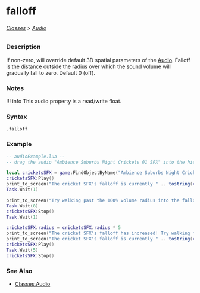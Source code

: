# falloff

###### [Classes](/core_api/raw_source) > [Audio](/core_api/classes/audio/AudioOverview)

### Description

If non-zero, will override default 3D spatial parameters of the [Audio](/core_api/classes/audio/AudioOverview). Falloff is the distance outside the radius over which the sound volume will gradually fall to zero. Default 0 (off).


### Notes
!!! info
    This audio property is a read/write float.

### Syntax

`.falloff`

### Example

```lua
-- audioExample.lua --
-- drag the audio "Ambience Suburbs Night Crickets 01 SFX" into the hierarchy --

local cricketsSFX = game:FindObjectByName("Ambience Suburbs Night Crickets 01 SFX")
cricketsSFX:Play()
print_to_screen("The cricket SFX's falloff is currently " .. tostring(cricketsSFX.falloff) .. ".")
Task.Wait(1)

print_to_screen("Try walking past the 100% volume radius into the falloff area!")
Task.Wait(8)
cricketsSFX:Stop()
Task.Wait(1)

cricketsSFX.radius = cricketsSFX.radius * 5
print_to_screen("The cricket SFX's falloff has increased! Try walking further away!")
print_to_screen("The cricket SFX's falloff is currently " .. tostring(cricketsSFX.falloff) .. ".")
cricketsSFX:Play()
Task.Wait(5)
cricketsSFX:Stop()

```

### See Also

* [Classes.Audio](/core_api/classes/audio/AudioOverview)

